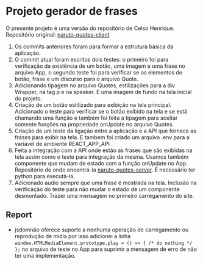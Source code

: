 # Projeto gerador de frases
O presente projeto é uma versão do repositório de Celso Henrique. Repositório original: <a href="https://github.com/celso-henrique/naruto-quotes-client">naruto-quotes-client</a>

1. Os commits anteriores foram para formar a estrutura básica da aplicação.
2. O commit atual foram escritos dois testes: o primeiro foi para verificação da existência de um botão, uma imagem e uma frase no arquivo App, o segundo teste foi para verificar se os elementos de botão, frase e um discurso para o arquivo Quote.
3. Adicionando tipagem no arquivo Quotes, estilizações para a div Wrapper, na tag p e na speaker. E uma imagem de fundo na tela inicial do projeto.
4. Criação de um botão estilizado para exibição na tela principal. Adicionado o teste para verificar se o botão exibido na tela e se está chamando uma função e também foi feita a tipagem para aceitar somente funções na propriedade onUpdate no arquivo Quotes.
5. Criação de um teste da ligação entre a aplicação e a API que fornece as frases para exibir na tela. E tambem foi criado um arquivo .env para a variável de ambiente REACT_APP_API
6. Feita a integração com a API onde estão as frases que são exibidas na tela assim como o teste para integração da mesma. Usamos também componente que mudam de estado com a função onUpdate no App. Repositório de onde encontrá-la <a href="https://github.com/celso-henrique/naruto-quotes-server">naruto-quotes-server</a>. É necessário ter python para executá-la.
7. Adicionado audio sempre que uma frase é mostrada na tela. Inclusão na verificação do teste para não mudar o estado de um componente desmontado. Trazer uma mensagem no primeiro carregamento do site.

## Report
* jsdomnão oferece suporte a nenhuma operação de carregamento ou reprodução de mídia por isso adicionei a linha ` window.HTMLMediaElement.prototype.play = () => { /* do nothing */ }; ` no arquivo de teste no App para suprimir a mensagem de erro de não ter uma implementação.